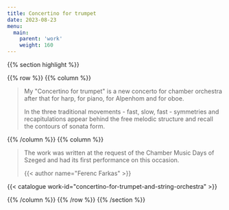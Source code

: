 ```yaml
---
title: Concertino for trumpet
date: 2023-08-23
menu:
  main:
    parent: 'work'
    weight: 160
---
```


{{% section highlight %}}

{{% row %}}
{{% column %}}

> My "Concertino for trumpet" is a new concerto for chamber orchestra after that for harp, for piano, 
> for Alpenhom and for oboe. 
>
> In the three traditional movements - fast, slow, fast - symmetries and recapitulations appear behind 
> the free melodic structure and recall the contours of sonata form.


{{% /column %}}
{{% column %}}

> The work was written at the request of the Chamber Music Days of Szeged and had its first performance 
> on this occasion.
>
> {{< author name="Ferenc Farkas" >}}

{{< catalogue work-id="concertino-for-trumpet-and-string-orchestra" >}}

{{% /column %}}
{{% /row %}}
{{% /section %}}
